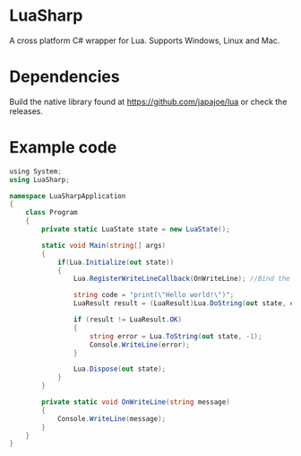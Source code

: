 # LuaSharp
A cross platform C# wrapper for Lua. Supports Windows, Linux and Mac.

# Dependencies
Build the native library found at https://github.com/japajoe/lua or check the releases.

# Example code

```csharp
﻿using System;
using LuaSharp;

namespace LuaSharpApplication
{
    class Program
    {
        private static LuaState state = new LuaState();

        static void Main(string[] args)
        {
            if(Lua.Initialize(out state))
            {
                Lua.RegisterWriteLineCallback(OnWriteLine); //Bind the Lua print function to OnWriteLine

                string code = "print(\"Hello world!\")";
                LuaResult result = (LuaResult)Lua.DoString(out state, code);

                if (result != LuaResult.OK)
                {
                    string error = Lua.ToString(out state, -1);
                    Console.WriteLine(error);
                }

                Lua.Dispose(out state);
            }
        }

        private static void OnWriteLine(string message)
        {
            Console.WriteLine(message);
        }
    }
}
```
